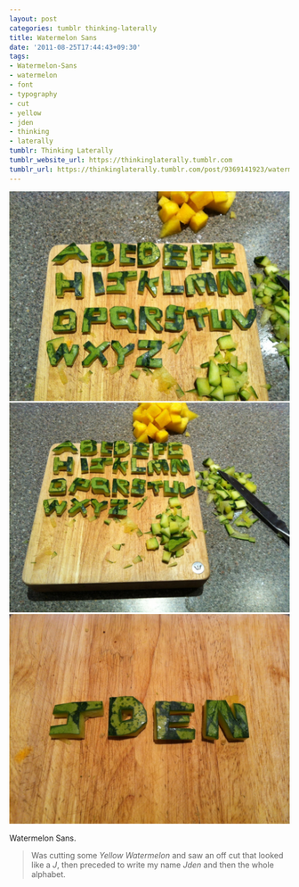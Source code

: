 ```yaml
---
layout: post
categories: tumblr thinking-laterally
title: Watermelon Sans
date: '2011-08-25T17:44:43+09:30'
tags:
- Watermelon-Sans
- watermelon
- font
- typography
- cut
- yellow
- jden
- thinking
- laterally
tumblr: Thinking Laterally
tumblr_website_url: https://thinkinglaterally.tumblr.com
tumblr_url: https://thinkinglaterally.tumblr.com/post/9369141923/watermelon-sans-was-cutting-some-yellow
---
```

 ![](/content/images/tumblr/thinking-laterally/tumblr_lqh5klwDhl1qh9he3o2_1280.jpg)  
 ![](/content/images/tumblr/thinking-laterally/tumblr_lqh5klwDhl1qh9he3o1_1280.jpg)  
 ![](/content/images/tumblr/thinking-laterally/tumblr_lqh5klwDhl1qh9he3o3_1280.jpg)  
  

Watermelon Sans.

> Was cutting some _Yellow Watermelon_ and saw an off cut that looked like a _J_, then&nbsp;preceded&nbsp;to write my name _Jden_&nbsp;and then the whole alphabet.

